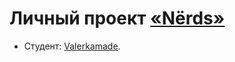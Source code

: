 # Личный проект [«Nёrds»](https://valerkamade.github.io/nerds)

* Студент: [Valerkamade](https://github.com/Valerkamade).
